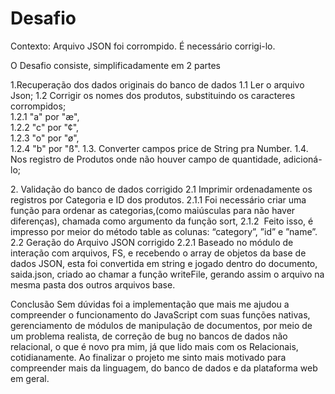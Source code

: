 # Desafio

Contexto: Arquivo JSON foi corrompido. É necessário corrigi-lo.

O Desafio consiste, simplificadamente em 2 partes

1.Recuperação dos dados originais do banco de dados 
  1.1 Ler o arquivo Json;
  1.2 Corrigir os nomes dos produtos, substituindo os caracteres corrompidos; 	
    1.2.1	"a" por "æ", 	
    1.2.2 	"c" por "¢", 	
    1.2.3 	"o" por "ø", 	
    1.2.4 	"b" por "ß". 
  1.3. Converter campos price de String pra Number.
  1.4. Nos registro de Produtos onde não houver campo de quantidade, adicioná-lo;  
  
2. Validação do banco de dados corrigido 
  2.1 Imprimir ordenadamente os registros por Categoria e ID dos produtos.
    2.1.1	Foi necessário criar uma função para ordenar as categorias,(como maiúsculas para não haver diferenças), chamada como argumento da função sort,
    2.1.2	 Feito isso, é impresso por meior do método table as colunas: “category”, ”id” e ”name”. 
  2.2 Geração do Arquivo JSON corrigido
      2.2.1	Baseado no módulo de interação com arquivos, FS, e recebendo o array de objetos da base de dados JSON, esta foi convertida em string e jogado dentro do documento, saida.json, criado ao chamar a função writeFile, gerando assim o arquivo na mesma pasta dos outros arquivos base. 

Conclusão
  Sem dúvidas foi a implementação que mais me ajudou a compreender o funcionamento do JavaScript com suas funções nativas, gerenciamento de módulos de manipulação de documentos, por meio de um problema realista, de correção de bug no bancos de dados não relacional, o que é novo pra mim, já que lido mais com os Relacionais, cotidianamente.
	Ao finalizar o projeto me sinto mais motivado para compreender mais da linguagem, do banco de dados e da plataforma web em geral.
